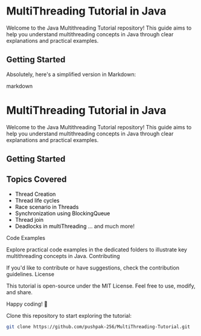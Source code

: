 # MultiThreading Tutorial in Java

Welcome to the Java Multithreading Tutorial repository! This guide aims to help you understand multithreading concepts in Java through clear explanations and practical examples.

## Getting Started




Absolutely, here's a simplified version in Markdown:

markdown

# MultiThreading Tutorial in Java

Welcome to the Java Multithreading Tutorial repository! This guide aims to help you understand multithreading concepts in Java through clear explanations and practical examples.

## Getting Started

## Topics Covered

- <a href="https://github.com/pushpak-256/MultiThreading-Tutorial/tree/master/src/multiTreading/thread/creation" style="text-decoration: none; color: black;">Thread Creation</a>
- <a href="https://github.com/pushpak-256/MultiThreading-Tutorial/blob/master/src/multiTreading/thread/lifeCycle_ThreadStates/lifeCycle.md" style="text-decoration: none; color: black;">Thread life cycles</a>
- <a href="https://github.com/pushpak-256/MultiThreading-Tutorial/tree/master/src/multiTreading/thread/RaceCondition/RaceDemo.java" style="text-decoration: none; color: black;">Race scenario in Threads</a>
- <a href="https://github.com/pushpak-256/MultiThreading-Tutorial/blob/master/src/multiTreading/thread/multiThreadingIn_blockingQueue/BlockingQueue.md" style="text-decoration: none; color: black;">Synchronization using BlockingQueue</a>
- <a href="https://github.com/pushpak-256/MultiThreading-Tutorial/blob/master/src/multiTreading/thread/lifeCycle_ThreadStates/Join/join.md" style="text-decoration: none; color: black;">Thread join</a>
- <a href="https://github.com/pushpak-256/MultiThreading-Tutorial/tree/master/src/multiTreading/thread/Deadlocks/Deadlock.md" style="text-decoration: none; color: black;">Deadlocks in multiThreading</a> <!-- Update this link when available -->
 ... and much more!



Code Examples

Explore practical code examples in the dedicated folders to illustrate key multithreading concepts in Java.
Contributing

If you'd like to contribute or have suggestions, check the contribution guidelines.
License

This tutorial is open-source under the MIT License. Feel free to use, modify, and share.

Happy coding! 🚀

Clone this repository to start exploring the tutorial:

```bash
git clone https://github.com/pushpak-256/MultiThreading-Tutorial.git
